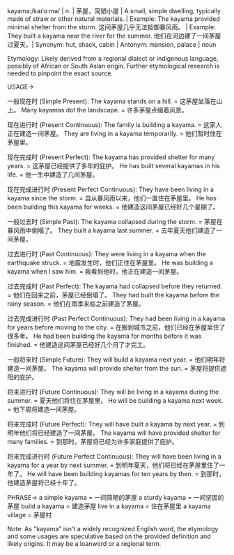 kayama:/kaɪˈɑːmə/ | n. | 茅屋，简陋小屋 | A small, simple dwelling, typically made of straw or other natural materials.  | Example: The kayama provided minimal shelter from the storm. 这间茅屋几乎无法抵御暴风雨。 | Example:  They built a kayama near the river for the summer.  他们在河边建了一间茅屋过夏天。| Synonym: hut, shack, cabin | Antonym: mansion, palace | noun


Etymology:  Likely derived from a regional dialect or indigenous language, possibly of African or South Asian origin.  Further etymological research is needed to pinpoint the exact source.


USAGE->

一般现在时 (Simple Present):
The kayama stands on a hill. = 这茅屋坐落在山上。
Many kayamas dot the landscape. = 许多茅屋点缀着风景。

现在进行时 (Present Continuous):
The family is building a kayama. = 这家人正在建造一间茅屋。
They are living in a kayama temporarily. = 他们暂时住在茅屋里。

现在完成时 (Present Perfect):
The kayama has provided shelter for many years. = 这茅屋已经提供了多年的庇护。
He has built several kayamas in his life. = 他一生中建造了几间茅屋。

现在完成进行时 (Present Perfect Continuous):
They have been living in a kayama since the storm. = 自从暴风雨以来，他们一直住在茅屋里。
He has been building this kayama for weeks. = 他建造这间茅屋已经好几个星期了。

一般过去时 (Simple Past):
The kayama collapsed during the storm. = 茅屋在暴风雨中倒塌了。
They built a kayama last summer. = 去年夏天他们建造了一间茅屋。

过去进行时 (Past Continuous):
They were living in a kayama when the earthquake struck. = 地震发生时，他们正住在茅屋里。
He was building a kayama when I saw him. = 我看到他时，他正在建造一间茅屋。

过去完成时 (Past Perfect):
The kayama had collapsed before they returned. = 他们在回来之前，茅屋已经倒塌了。
They had built the kayama before the rainy season. = 他们在雨季来临之前建造了茅屋。

过去完成进行时 (Past Perfect Continuous):
They had been living in a kayama for years before moving to the city. = 在搬到城市之前，他们已经在茅屋里住了很多年。
He had been building the kayama for months before it was finished. = 他建造这间茅屋已经好几个月了才完工。

一般将来时 (Simple Future):
They will build a kayama next year. = 他们明年将建造一间茅屋。
The kayama will provide shelter from the sun. = 茅屋将提供遮阳的庇护。

将来进行时 (Future Continuous):
They will be living in a kayama during the summer. = 夏天他们将住在茅屋里。
He will be building a kayama next week. = 他下周将建造一间茅屋。

将来完成时 (Future Perfect):
They will have built a kayama by next year. = 到明年他们将已经建造了一间茅屋。
The kayama will have provided shelter for many families. = 到那时，茅屋将已经为许多家庭提供了庇护。

将来完成进行时 (Future Perfect Continuous):
They will have been living in a kayama for a year by next summer. = 到明年夏天，他们将已经在茅屋里住了一年了。
He will have been building kayamas for ten years by then. = 到那时，他建造茅屋将已经十年了。


PHRASE->
a simple kayama = 一间简陋的茅屋
a sturdy kayama = 一间坚固的茅屋
build a kayama = 建造茅屋
live in a kayama = 住在茅屋里
a kayama village = 茅屋村


Note: As "kayama" isn't a widely recognized English word, the etymology and some usages are speculative based on the provided definition and likely origins.  It may be a loanword or a regional term.
